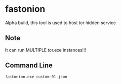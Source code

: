 # fastonion
Alpha build, this tool is used to host tor hidden service

## Note
It can run MULTIPLE tor.exe instances!!!

## Command Line
`fastonion.exe custom-01.json`
